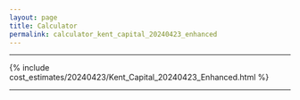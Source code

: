 ```yaml
---
layout: page
title: Calculator
permalink: calculator_kent_capital_20240423_enhanced
---
```


___

{% include cost_estimates/20240423/Kent_Capital_20240423_Enhanced.html %}

___

